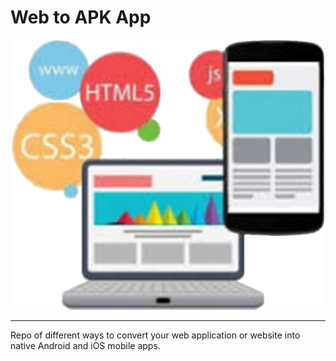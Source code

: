 # Web to APK App
![Web to APK App](Web%20to%20APK%20App.png)

---

Repo of different ways to convert your web application or website into native Android and iOS mobile apps.